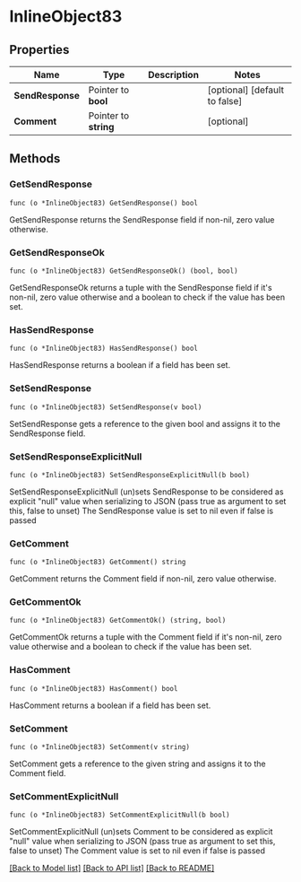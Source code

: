 # InlineObject83

## Properties

Name | Type | Description | Notes
------------ | ------------- | ------------- | -------------
**SendResponse** | Pointer to **bool** |  | [optional] [default to false]
**Comment** | Pointer to **string** |  | [optional] 

## Methods

### GetSendResponse

`func (o *InlineObject83) GetSendResponse() bool`

GetSendResponse returns the SendResponse field if non-nil, zero value otherwise.

### GetSendResponseOk

`func (o *InlineObject83) GetSendResponseOk() (bool, bool)`

GetSendResponseOk returns a tuple with the SendResponse field if it's non-nil, zero value otherwise
and a boolean to check if the value has been set.

### HasSendResponse

`func (o *InlineObject83) HasSendResponse() bool`

HasSendResponse returns a boolean if a field has been set.

### SetSendResponse

`func (o *InlineObject83) SetSendResponse(v bool)`

SetSendResponse gets a reference to the given bool and assigns it to the SendResponse field.

### SetSendResponseExplicitNull

`func (o *InlineObject83) SetSendResponseExplicitNull(b bool)`

SetSendResponseExplicitNull (un)sets SendResponse to be considered as explicit "null" value
when serializing to JSON (pass true as argument to set this, false to unset)
The SendResponse value is set to nil even if false is passed
### GetComment

`func (o *InlineObject83) GetComment() string`

GetComment returns the Comment field if non-nil, zero value otherwise.

### GetCommentOk

`func (o *InlineObject83) GetCommentOk() (string, bool)`

GetCommentOk returns a tuple with the Comment field if it's non-nil, zero value otherwise
and a boolean to check if the value has been set.

### HasComment

`func (o *InlineObject83) HasComment() bool`

HasComment returns a boolean if a field has been set.

### SetComment

`func (o *InlineObject83) SetComment(v string)`

SetComment gets a reference to the given string and assigns it to the Comment field.

### SetCommentExplicitNull

`func (o *InlineObject83) SetCommentExplicitNull(b bool)`

SetCommentExplicitNull (un)sets Comment to be considered as explicit "null" value
when serializing to JSON (pass true as argument to set this, false to unset)
The Comment value is set to nil even if false is passed

[[Back to Model list]](../README.md#documentation-for-models) [[Back to API list]](../README.md#documentation-for-api-endpoints) [[Back to README]](../README.md)


